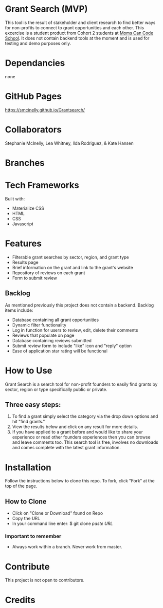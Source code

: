 # Grant Search (MVP)
This tool is the result of stakeholder and client research to find better ways for non-profits to connect to grant opportunities and each other.  This excercise is a student product from Cohort 2 students at [Moms Can Code School](https://www.momscan.co/).  It does not contain backend tools at the moment and is used for testing and demo purposes only.
# Dependancies
none
# GitHub Pages
https://smcinelly.github.io/Grantsearch/
# Collaborators
Stephanie McInelly, Lea Whitney, Ilda Rodriguez, & Kate Hansen
# Branches
# Tech Frameworks
Built with: 
* Materialize CSS
* HTML
* CSS
* Javascript
# Features
* Filterable grant searches by sector, region, and grant type
* Results page
* Brief information on the grant and link to the grant's website
* Repository of reviews on each grant
* Form to submit review 
## Backlog 
As mentioned previously this project does not contain a backend. Backlog items include:
* Database containing all grant opportunities
* Dynamic filter functionality
* Log in function for users to review, edit, delete their comments
* Reviews that populate on page
* Database containing reviews submitted
* Submit review form to include "like" icon and "reply" option
* Ease of application star rating will be functional
# How to Use 
Grant Search is a search tool for non-profit founders to easily find grants by sector, region or type specifically public or private. 
## Three easy steps: 
1. To find a grant simply select the category via the drop down options and hit "find grants." 
2. View the results below and click on any result for more details. 
3. If you have applied to a grant before and would like to share your experience or read other founders experiences then you can browse and leave comments too. 
This search tool is free, involves no downloads and comes complete with the latest grant information. 
# Installation
Follow the instructions below to clone this repo. To fork, click "Fork" at the top of the page. 
## How to Clone
* Click on "Clone or Download" found on Repo
* Copy the URL 
* In your command line enter: $ git clone *paste URL*
### Important to remember
* Always work within a branch. Never work from master. 
# Contribute
This project is not open to contributors.
# Credits
